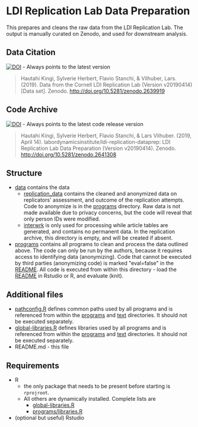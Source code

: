 # LDI Replication Lab Data Preparation

This prepares and cleans the raw data from the LDI Replication Lab. The output is manually curated on Zenodo, and used for downstream analysis.

## Data Citation

[![DOI](https://zenodo.org/badge/DOI/10.5281/zenodo.2639919.svg)](https://doi.org/10.5281/zenodo.2639919) - Always points to the latest version

> Hautahi Kingi, Sylverie Herbert, Flavio Stanchi, & Vilhuber, Lars. (2019). Data from the Cornell LDI Replication Lab (Version v20190414) [Data set]. Zenodo. http://doi.org/10.5281/zenodo.2639919

## Code Archive
[![DOI](https://zenodo.org/badge/DOI/10.5281/zenodo.26413087.svg)](https://doi.org/10.5281/zenodo.26413087) - Always points to the latest code release version

> Hautahi Kingi, Sylverie Herbert, Flavio Stanchi, & Lars Vilhuber. (2019, April 14). labordynamicsinstitute/ldi-replication-dataprep: LDI Replication Lab Data Preparation (Version v20190414). Zenodo. http://doi.org/10.5281/zenodo.2641308

## Structure

- [data](data/) contains the data
  - [replication_data](data/replication_data) contains the cleaned and anonymized data on replicators' assessment, and outcome of the replication attempts. Code to anonymize is in the [programs](programs/) directory. Raw data is not made available due to privacy concerns, but the code will reveal that only person IDs were modified.
  - [interwrk](data/interwrk) is only used for processing while article tables are generated, and contains no permanent data. In the replication archive, this directory is empty, and will be created if absent.
- [programs](programs/) contains all programs to clean and process the data outlined above. The code can only be run by the authors, because it requires access to identifying data (anonymizing). Code that cannot be executed by third parties (anonymizing code) is marked "eval=false" in the [README](programs/README.Rmd). All code is executed from within this directory - load the  [README](programs/README.Rmd) in Rstudio or R, and evaluate (knit).

## Additional files
- [pathconfig.R]() defines common paths used by all programs and is referenced from within the [programs](programs/) and [text](text/) directories. It should not be executed separately.
- [global-libraries.R]() defines libraries used by all programs and is referenced from within the [programs](programs/) and [text](text/) directories. It should not be executed separately.
- README.md - this file

## Requirements
- R
  - the only package that needs to be present before starting is `rprojroot`. 
  - All others are dynamically installed. Complete lists are 
    - [global-libraries.R]()
    - [programs/libraries.R]()
- (optional but useful) Rstudio
